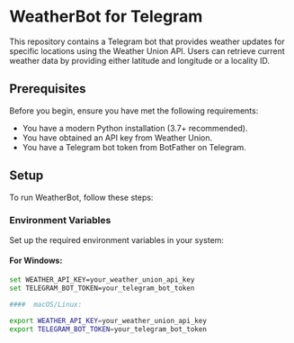 # WeatherBot for Telegram

This repository contains a Telegram bot that provides weather updates for specific locations using the Weather Union API. Users can retrieve current weather data by providing either latitude and longitude or a locality ID.

## Prerequisites

Before you begin, ensure you have met the following requirements:
- You have a modern Python installation (3.7+ recommended).
- You have obtained an API key from Weather Union.
- You have a Telegram bot token from BotFather on Telegram.

## Setup

To run WeatherBot, follow these steps:

### Environment Variables

Set up the required environment variables in your system:

#### For Windows:
```bash
set WEATHER_API_KEY=your_weather_union_api_key
set TELEGRAM_BOT_TOKEN=your_telegram_bot_token

####  macOS/Linux:

export WEATHER_API_KEY=your_weather_union_api_key
export TELEGRAM_BOT_TOKEN=your_telegram_bot_token
